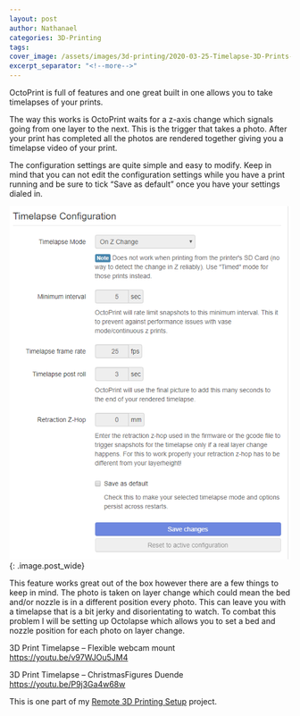```yaml
---
layout: post
author: Nathanael
categories: 3D-Printing
tags: 
cover_image: /assets/images/3d-printing/2020-03-25-Timelapse-3D-Prints-with-Octoprint/capture-1.webp
excerpt_separator: "<!--more-->"
---
```

OctoPrint is full of features and one great built in one allows you to take timelapses of your prints. <!--more-->

The way this works is OctoPrint waits for a z-axis change which signals going from one layer to the next. This is the trigger that takes a photo. After your print has completed all the photos are rendered together giving you a timelapse video of your print.

The configuration settings are quite simple and easy to modify. Keep in mind that you can not edit the configuration settings while you have a print running and be sure to tick “Save as default” once you have your settings dialed in.

![](/assets/images/3d-printing/2020-03-25-Timelapse-3D-Prints-with-Octoprint/capture.png){: .image.post_wide}

This feature works great out of the box however there are a few things to keep in mind. The photo is taken on layer change which could mean the bed and/or nozzle is in a different position every photo. This can leave you with a timelapse that is a bit jerky and disorientating to watch. To combat this problem I will be setting up Octolapse which allows you to set a bed and nozzle position for each photo on layer change.

3D Print Timelapse – Flexible webcam mount
<https://youtu.be/v97WJOu5JM4>

3D Print Timelapse – ChristmasFigures Duende
<https://youtu.be/P9j3Ga4w68w>

This is one part of my [Remote 3D Printing Setup](http://nathanaelgandhi.com/3d-printing/2019/12/05/Remote-3D-Printing-Setup.html) project.
